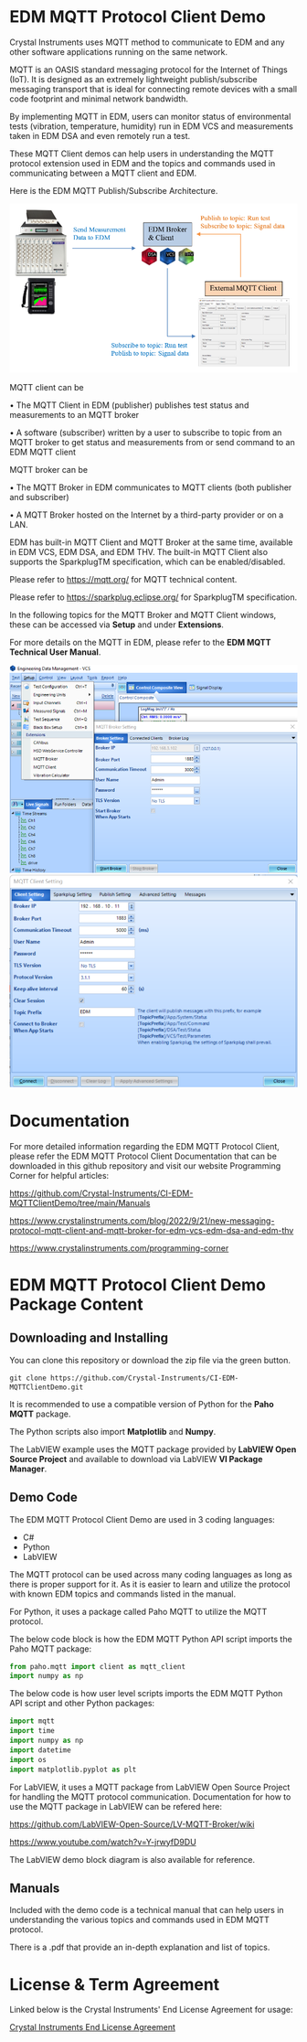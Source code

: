 # EDM MQTT Protocol Client Demo

Crystal Instruments uses MQTT method to communicate to EDM and any other software applications running on the same network.

MQTT is an OASIS standard messaging protocol for the Internet of Things (IoT). It is designed as an extremely lightweight publish/subscribe messaging transport that is ideal for connecting remote devices with a small code footprint and minimal network bandwidth. 

By implementing MQTT in EDM, users can monitor status of environmental tests (vibration, temperature, humidity) run in EDM VCS and measurements taken in EDM DSA and even remotely run a test. 

These MQTT Client demos can help users in understanding the MQTT protocol extension used in EDM and the topics and commands used in communicating between a MQTT client and EDM.

Here is the EDM MQTT Publish/Subscribe Architecture. 

![](https://github.com/Crystal-Instruments/CI-EDM-MQTTClientDemo/blob/main/images/CIEDMMQTTNetworkDiagram.png)

MQTT client can be

•	The MQTT Client in EDM (publisher) publishes test status and measurements to an MQTT broker

•	A software (subscriber) written by a user to subscribe to topic from an MQTT broker to get status and measurements from or send command to an EDM MQTT client

MQTT broker can be

•	The MQTT Broker in EDM communicates to MQTT clients (both publisher and subscriber)

•	A MQTT Broker hosted on the Internet by a third-party provider or on a LAN. 

EDM has built-in MQTT Client and MQTT Broker at the same time, available in EDM VCS, EDM DSA, and EDM THV. The built-in MQTT Client also supports the SparkplugTM specification, which can be enabled/disabled. 

Please refer to https://mqtt.org/ for MQTT technical content.

Please refer to https://sparkplug.eclipse.org/ for SparkplugTM specification.

In the following topics for the MQTT Broker and MQTT Client windows, these can be accessed via **Setup** and under **Extensions**. 

For more details on the MQTT in EDM, please refer to the **EDM MQTT Technical User Manual**.

<img src="https://github.com/Crystal-Instruments/CI-EDM-MQTTClientDemo/blob/main/images/EDMMQTTBroker.png" alt="" width="600"/>
<img src="https://github.com/Crystal-Instruments/CI-EDM-MQTTClientDemo/blob/main/images/EDMMQTTClient.png" alt="" width="600"/>
 
# Documentation

For more detailed information regarding the EDM MQTT Protocol Client, please refer the EDM MQTT Protocol Client Documentation that can be downloaded in this github repository and visit our website Programming Corner for helpful articles:

https://github.com/Crystal-Instruments/CI-EDM-MQTTClientDemo/tree/main/Manuals

https://www.crystalinstruments.com/blog/2022/9/21/new-messaging-protocol-mqtt-client-and-mqtt-broker-for-edm-vcs-edm-dsa-and-edm-thv

https://www.crystalinstruments.com/programming-corner 
 
# EDM MQTT Protocol Client Demo Package Content

## Downloading and Installing

You can clone this repository or download the zip file via the green button.

```
git clone https://github.com/Crystal-Instruments/CI-EDM-MQTTClientDemo.git
```

It is recommended to use a compatible version of Python for the **Paho MQTT** package.

The Python scripts also import **Matplotlib** and **Numpy**.

The LabVIEW example uses the MQTT package provided by **LabVIEW Open Source Project** and available to download via LabVIEW **VI Package Manager**.

## Demo Code

The EDM MQTT Protocol Client Demo are used in 3 coding languages:
- C#
- Python
- LabVIEW

The MQTT protocol can be used across many coding languages as long as there is proper support for it. As it is easier to learn and utilize the protocol with known EDM topics and commands listed in the manual.

For Python, it uses a package called Paho MQTT to utilize the MQTT protocol.

The below code block is how the EDM MQTT Python API script imports the Paho MQTT package:

```python
from paho.mqtt import client as mqtt_client
import numpy as np
```

The below code is how user level scripts imports the EDM MQTT Python API script and other Python packages:

```python
import mqtt
import time
import numpy as np
import datetime
import os
import matplotlib.pyplot as plt
```

For LabVIEW, it uses a MQTT package from LabVIEW Open Source Project for handling the MQTT protocol communication. Documentation for how to use the MQTT package in LabVIEW can be refered here:

https://github.com/LabVIEW-Open-Source/LV-MQTT-Broker/wiki

https://www.youtube.com/watch?v=Y-jrwyfD9DU

The LabVIEW demo block diagram is also available for reference.

## Manuals

Included with the demo code is a technical manual that can help users in understanding the various topics and commands used in EDM MQTT protocol.

There is a .pdf that provide an in-depth explanation and list of topics.

# License & Term Agreement

Linked below is the Crystal Instruments' End License Agreement for usage:

[Crystal Instruments End License Agreement](https://github.com/Crystal-Instruments/CI-EDM-MQTTClientDemo/blob/main/Crystal%20Instruments%20License.md)
